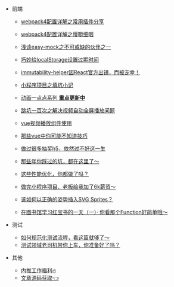 

* 前端
  * [webpack4配置详解之常用插件分享](frontends/webpack/plugins.md "webpack4配置详解之常用插件分享")
  * [webpack4配置详解之慢嚼细咽](frontends/webpack/config.md "webpack4配置详解之慢嚼细咽")
  * [浅谈easy-mock之不可或缺的伙伴之一](frontends/js/easy-mock.md "浅谈easy-mock之不可或缺的伙伴之一")
  * [巧妙给localStorage设置过期时间](frontends/js/locas-storage.md "巧妙给localStorage设置过期时间")
  * [immutability-helper因React官方出镜，而被宠幸！](frontends/js/immutability.md "immutability-helper因React官方出镜，而被宠幸！")
  * [小程序项目之填坑小记](frontends/applets/applets-problem.md "小程序项目之填坑小记～填坑小记")
  * [动画一点点系列 **重点更新中** ](frontends/series/animation-sequence.md "每周动画一点点系列，每周带你进步一点点")
  * [跳坑一百次之解决视频自动全屏播放问题](frontends/vue/relsove_video_fullscreenPlay.md)
  * [vue视频播放组件使用](frontends/vue/vue_video_player.md)

  * [那些vue中你可能不知道技巧](frontends/vue/vue.md)
  * [做过很多抽奖h5，依然过不好这一生](frontends/css/draw-prize.md)
  * [那些年你踩过的坑，都在这里了～](frontends/js/questions.md)
  * [这些性能优化，你都做了吗？](frontends/js/optimization.md)
  * [做完小程序项目、老板给我加了6k薪资～](frontends/applets/salary-increase.md)
  * [该如何以正确的姿势插入SVG Sprites？](frontends/css/svg-sprites.md)
  * [在图书馆学习红宝书的一天（一）· 你看那个Function好简单哦～](frontends/js/redBaoBook1.md)


* 测试

  * [如何规范化测试流程，看这篇就够了～](testing/theory/test-flow.md)
  * [测试领域老司机带你上车，你准备好了吗？](testing/theory/test-started.md)

* 其他
  * [内推工作福利🔥](other/recommend.md "内推工作福利")
  * [文章源码获取👈](https://github.com/honeybadger8/blog-resource "@IT·平头哥联盟 文章源码合集")
